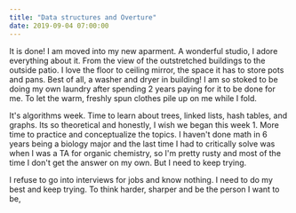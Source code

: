 ```yaml
---
title: "Data structures and Overture"
date: 2019-09-04 07:00:00
---
```


It is done! I am moved into my new aparment. A wonderful studio, I adore everything about it. From the view of the outstretched buildings to the outside patio. I love the floor to ceiling mirror, the space it has to store pots and pans. Best of all, a washer and dryer in building! I am so stoked to be doing my own laundry after spending 2 years paying for it to be done for me. To let the warm, freshly spun clothes pile up on me while I fold.

It's algorithms week. Time to learn about trees, linked lists, hash tables, and graphs. Its so theoretical and honestly, I wish we began this week 1. More time to practice and conceptualize the topics. I haven't done math in 6 years being a biology major and the last time I had to critically solve was when I was a TA for organic chemistry, so I'm pretty rusty and most of the time I don't get the answer on my own. But I need to keep trying.

I refuse to go into interviews for jobs and know nothing. I need to do my best and keep trying. To think harder, sharper and be the person I want to be,
